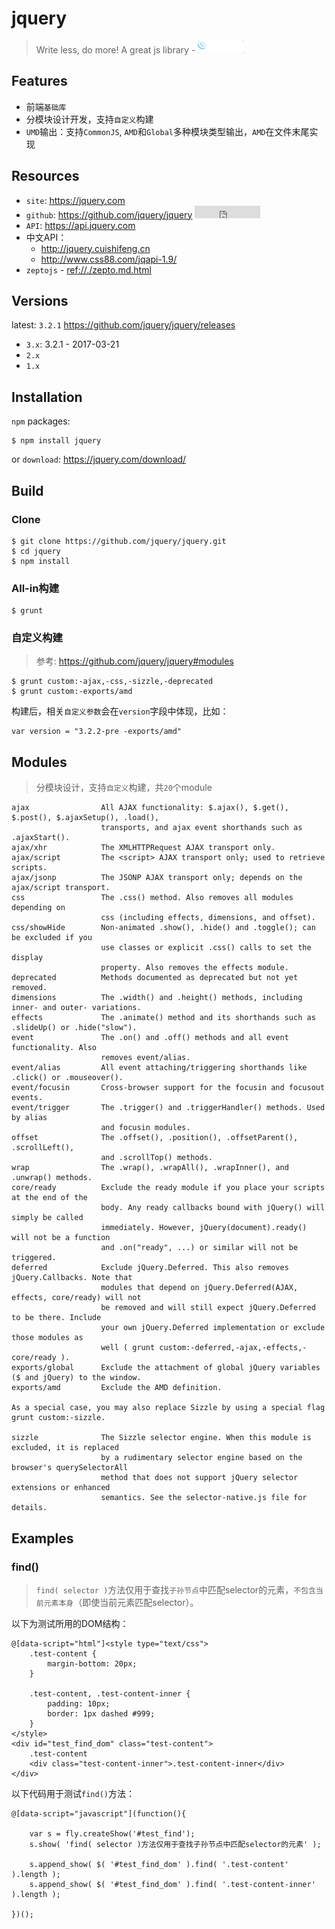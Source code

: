 # jquery

> Write less, do more! A great js library - <img src="./img/jquery-logo.png" style="background-color:#333; border-radius:3px;height: 20px"> 

<style type="text/css">
@import "http://258i.com/static/bower_components/snippets/css/mp/style.css";
</style>
<script src="http://258i.com/static/bower_components/jquery/dist/jquery.min.js"></script>
<script src="http://258i.com/static/bower_components/snippets/js/mp/fly.js"></script>


## Features

* 前端`基础库`
* 分模块设计开发，支持`自定义`构建
* `UMD`输出：支持`CommonJS`, `AMD`和`Global`多种模块类型输出，`AMD`在文件末尾实现


## Resources

* `site`: <https://jquery.com>
* `github`: <https://github.com/jquery/jquery> <iframe src="http://258i.com/gbtn.html?user=jquery&repo=jquery&type=star&count=true" frameborder="0" scrolling="0" width="105px" height="20px"></iframe>
* `API`: <https://api.jquery.com>
* 中文API：
    * <http://jquery.cuishifeng.cn>
    * <http://www.css88.com/jqapi-1.9/>
* `zeptojs` - <ref://./zepto.md.html>


## Versions

latest: `3.2.1` <https://github.com/jquery/jquery/releases>

* `3.x`: 3.2.1 - 2017-03-21
* `2.x`
* `1.x`


## Installation

`npm` packages:

    $ npm install jquery

or `download`: <https://jquery.com/download/>



## Build

### Clone

    $ git clone https://github.com/jquery/jquery.git
    $ cd jquery
    $ npm install

### All-in构建

    $ grunt

### 自定义构建

> 参考: <https://github.com/jquery/jquery#modules>

    $ grunt custom:-ajax,-css,-sizzle,-deprecated
    $ grunt custom:-exports/amd

构建后，相关`自定义参数`会在`version`字段中体现，比如：

    var version = "3.2.2-pre -exports/amd"




## Modules

> 分模块设计，支持`自定义`构建，共`20`个module

    ajax                All AJAX functionality: $.ajax(), $.get(), $.post(), $.ajaxSetup(), .load(), 
                        transports, and ajax event shorthands such as .ajaxStart().
    ajax/xhr            The XMLHTTPRequest AJAX transport only.
    ajax/script         The <script> AJAX transport only; used to retrieve scripts.
    ajax/jsonp          The JSONP AJAX transport only; depends on the ajax/script transport.
    css                 The .css() method. Also removes all modules depending on 
                        css (including effects, dimensions, and offset).
    css/showHide        Non-animated .show(), .hide() and .toggle(); can be excluded if you 
                        use classes or explicit .css() calls to set the display 
                        property. Also removes the effects module.
    deprecated          Methods documented as deprecated but not yet removed.
    dimensions          The .width() and .height() methods, including inner- and outer- variations.
    effects             The .animate() method and its shorthands such as .slideUp() or .hide("slow").
    event               The .on() and .off() methods and all event functionality. Also 
                        removes event/alias.
    event/alias         All event attaching/triggering shorthands like .click() or .mouseover().
    event/focusin       Cross-browser support for the focusin and focusout events.
    event/trigger       The .trigger() and .triggerHandler() methods. Used by alias 
                        and focusin modules.
    offset              The .offset(), .position(), .offsetParent(), .scrollLeft(), 
                        and .scrollTop() methods.
    wrap                The .wrap(), .wrapAll(), .wrapInner(), and .unwrap() methods.
    core/ready          Exclude the ready module if you place your scripts at the end of the 
                        body. Any ready callbacks bound with jQuery() will simply be called 
                        immediately. However, jQuery(document).ready() will not be a function 
                        and .on("ready", ...) or similar will not be triggered.
    deferred            Exclude jQuery.Deferred. This also removes jQuery.Callbacks. Note that 
                        modules that depend on jQuery.Deferred(AJAX, effects, core/ready) will not 
                        be removed and will still expect jQuery.Deferred to be there. Include 
                        your own jQuery.Deferred implementation or exclude those modules as 
                        well ( grunt custom:-deferred,-ajax,-effects,-core/ready ).
    exports/global      Exclude the attachment of global jQuery variables ($ and jQuery) to the window.
    exports/amd         Exclude the AMD definition.

    As a special case, you may also replace Sizzle by using a special flag grunt custom:-sizzle.

    sizzle              The Sizzle selector engine. When this module is excluded, it is replaced 
                        by a rudimentary selector engine based on the browser's querySelectorAll 
                        method that does not support jQuery selector extensions or enhanced 
                        semantics. See the selector-native.js file for details.


## Examples

### find()

> `find( selector )`方法仅用于查找`子孙节点`中匹配selector的元素，`不包含当前元素本身`（即使当前元素匹配selector）。

以下为测试所用的DOM结构：

    @[data-script="html"]<style type="text/css">
        .test-content {
            margin-bottom: 20px;
        }

        .test-content, .test-content-inner {
            padding: 10px;
            border: 1px dashed #999;
        }
    </style>
    <div id="test_find_dom" class="test-content">
        .test-content
        <div class="test-content-inner">.test-content-inner</div>
    </div>


以下代码用于测试`find()`方法：

<div id="test_find" class="test">
<div class="test-container">

    @[data-script="javascript"](function(){

        var s = fly.createShow('#test_find');
        s.show( 'find( selector )方法仅用于查找子孙节点中匹配selector的元素' );

        s.append_show( $( '#test_find_dom' ).find( '.test-content' ).length );
        s.append_show( $( '#test_find_dom' ).find( '.test-content-inner' ).length );

    })();

</div>
<div class="test-console"></div>
<div class="test-panel">
</div>
</div>
